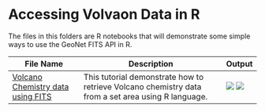 # Accessing Volvaon  Data in R 

The files in this folders are R notebooks that will demonstrate some simple ways to use the GeoNet FITS API in R.

File Name                     | Description  | Output
----------------------------- | -------------|---------------------------------------
[Volcano Chemistry data using FITS](R/Volcano_Chemistry_data_using_FITS_in_R.ipynb) |This tutorial demonstrate how to retrieve Volcano chemistry data from a set area using R language.|<img src="R/SO2flux.png"> <img src="R/sites.png">